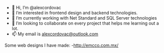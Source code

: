 - 👋 Hi, I’m @alexcordovac
- 👀 I’m interested in frontend design and backend technologies.
- 🌱 I’m currently working with Net Standard and SQL Server technologies
- 💞️ I’m looking to collaborate on every project that helps me learning out a lot.
- 📫 My email is alexcordovac@outlook.com

Some web designs I have made:
-http://emcco.com.mx/



<!---
alexcordovac/alexcordovac is a ✨ special ✨ repository because its `README.md` (this file) appears on your GitHub profile.
You can click the Preview link to take a look at your changes.
--->
